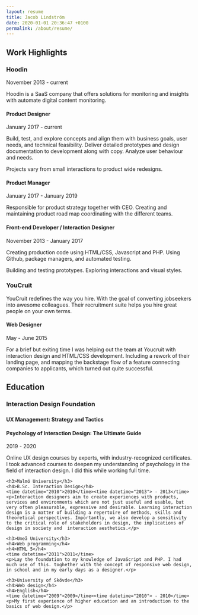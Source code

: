 ```yaml
---
layout: resume
title: Jacob Lindström
date: 2020-01-01 20:36:47 +0100
permalink: /about/resume/
---
```

<section>
    <h2>Work Highlights</h2>
    <h3>Hoodin</h3>
    <time datetime="2013-11">November 2013</time><time datetime="{{ 'now' | date: '%Y-%m-%d %H:%M' }}"> - current</time>
    <p>Hoodin is a SaaS company that offers solutions for monitoring and insights with automate digital content monitoring.</p>
    <h4>Product Designer</h4>
    <time datetime="2017-01">January 2017</time><time datetime="{{ 'now' | date: '%Y-%m-%d %H:%M' }}"> - current</time>
    <p>Build, test, and explore concepts and align them with business goals, user needs, and technical feasibility. Deliver detailed prototypes and design documentation to development along with copy. Analyze user behaviour and needs.</p>
    <p>Projects vary from small interactions to product wide redesigns.</p>
    <h4>Product Manager</h4>
    <time datetime="2017-01">January 2017</time><time datetime="2019-01"> - January 2019</time>
    <p>Responsible for product strategy together with CEO. Creating and maintaining product road map coordinating with the different teams.</p>
    <h4>Front-end Developer / Interaction Designer</h4>
    <time datetime="2013-11">November 2013</time><time datetime="2017-01"> - January 2017</time>
    <p>Creating production code using HTML/CSS, Javascript and PHP. Using Github, package managers, and automated testing.</p>
    <p>Building and testing prototypes. Exploring interactions and visual styles.</p>
    <h3>YouCruit</h3>
    <p>YouCruit redefines the way you hire. With the goal of converting jobseekers into awesome colleagues. Their recruitment suite helps you hire great people on your own terms.</p>
    <h4>Web Designer</h4>
    <time datetime="2015-05">May</time><time datetime="2015-06"> - June 2015</time>
    <p>For a brief but exiting time I was helping out the team at Youcruit with interaction design and HTML/CSS development. Including a rework of their landing page, and mapping the backstage flow of a feature connecting companies to applicants, which turned out quite successful.</p>
</section>    
<section>
    <h2>Education</h2>
    <h3>Interaction Design Foundation<h3>
    <h4>UX Management: Strategy and Tactics</h4>
    <h4>Psychology of Interaction Design: The Ultimate Guide</h4>
    <time datetime="2019">2019</time><time datetime="2020"> - 2020</time>
    <p>Online UX design courses by experts, with industry-recognized certificates. I took advanced courses to deepen my understanding of psychology in the field of interaction design. I did this while working full time.</p>

    <h3>Malmö University</h3>
    <h4>B.Sc. Interaction Design</h4>
    <time datetime="2010">2010</time><time datetime="2013"> - 2013</time>
    <p>Interaction designers aim to create experiences with products, services and environments which are not just useful and usable, but very often pleasurable, expressive and desirable. Learning interaction design is a matter of building a repertoire of methods, skills and theoretical perspectives. Importantly, we also develop a sensitivity to the critical role of stakeholders in design, the implications of design in society and  interaction aesthetics.</p>

    <h3>Umeå University</h3>
    <h4>Web programming</h4>
    <h4>HTML 5</h4>
    <time datetime="2011">2011</time>
    <p>Lay the foundation to my knowledge of JavaScript and PHP. I had much use of this. toghether with the concept of responsive web design, in school and in my early days as a designer.</p>

    <h3>University of Skövde</h3>
    <h4>Web design</h4>
    <h4>English</h4>
    <time datetime="2009">2009</time><time datetime="2010"> - 2010</time>
    <p>My first experience of higher education and an introduction to the basics of web design.</p>
</section>
